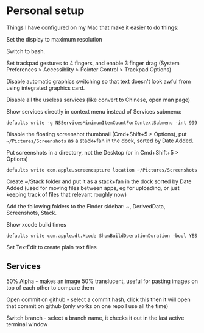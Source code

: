 # Personal setup

Things I have configured on my Mac that make it easier to do things:

Set the display to maximum resolution

Switch to bash.

Set trackpad gestures to 4 fingers, and enable 3 finger drag (System Preferences > Accessiblity > Pointer Control > Trackpad Options)

Disable automatic graphics switching so that text doesn't look awful from using integrated graphics card.

Disable all the useless services (like convert to Chinese, open man page)

Show services directly in context menu instead of Services submenu:

    defaults write -g NSServicesMinimumItemCountForContextSubmenu -int 999
    
Disable the floating screenshot thumbnail (Cmd+Shift+5 > Options), put `~/Pictures/Screenshots` as a stack+fan in the dock, sorted by Date Added.
    
Put screenshots in a directory, not the Desktop (or in Cmd+Shift+5 > Options)

    defaults write com.apple.screencapture location ~/Pictures/Screenshots
    
Create ~/Stack folder and put it as a stack+fan in the dock sorted by Date Added (used for moving files between apps, eg for uploading, or just keeping track of files that relevant roughly now)

Add the following folders to the Finder sidebar: ~, DerivedData, Screenshots, Stack.
    
Show xcode build times

    defaults write com.apple.dt.Xcode ShowBuildOperationDuration -bool YES
    
Set TextEdit to create plain text files
    
## Services
50% Alpha - makes an image 50% translucent, useful for pasting images on top of each other to compare them

Open commit on github - select a commit hash, click this then it will open that commit on github (only works on one repo I use all the time)

Switch branch - select a branch name, it checks it out in the last active terminal window
